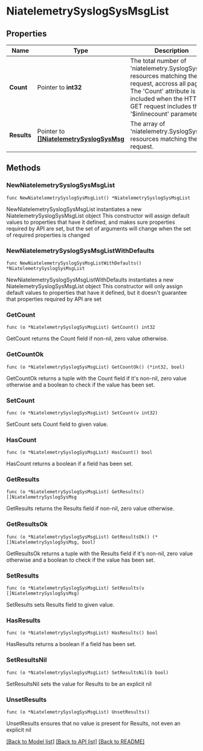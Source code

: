 # NiatelemetrySyslogSysMsgList

## Properties

Name | Type | Description | Notes
------------ | ------------- | ------------- | -------------
**Count** | Pointer to **int32** | The total number of &#39;niatelemetry.SyslogSysMsg&#39; resources matching the request, accross all pages. The &#39;Count&#39; attribute is included when the HTTP GET request includes the &#39;$inlinecount&#39; parameter. | [optional] 
**Results** | Pointer to [**[]NiatelemetrySyslogSysMsg**](NiatelemetrySyslogSysMsg.md) | The array of &#39;niatelemetry.SyslogSysMsg&#39; resources matching the request. | [optional] 

## Methods

### NewNiatelemetrySyslogSysMsgList

`func NewNiatelemetrySyslogSysMsgList() *NiatelemetrySyslogSysMsgList`

NewNiatelemetrySyslogSysMsgList instantiates a new NiatelemetrySyslogSysMsgList object
This constructor will assign default values to properties that have it defined,
and makes sure properties required by API are set, but the set of arguments
will change when the set of required properties is changed

### NewNiatelemetrySyslogSysMsgListWithDefaults

`func NewNiatelemetrySyslogSysMsgListWithDefaults() *NiatelemetrySyslogSysMsgList`

NewNiatelemetrySyslogSysMsgListWithDefaults instantiates a new NiatelemetrySyslogSysMsgList object
This constructor will only assign default values to properties that have it defined,
but it doesn't guarantee that properties required by API are set

### GetCount

`func (o *NiatelemetrySyslogSysMsgList) GetCount() int32`

GetCount returns the Count field if non-nil, zero value otherwise.

### GetCountOk

`func (o *NiatelemetrySyslogSysMsgList) GetCountOk() (*int32, bool)`

GetCountOk returns a tuple with the Count field if it's non-nil, zero value otherwise
and a boolean to check if the value has been set.

### SetCount

`func (o *NiatelemetrySyslogSysMsgList) SetCount(v int32)`

SetCount sets Count field to given value.

### HasCount

`func (o *NiatelemetrySyslogSysMsgList) HasCount() bool`

HasCount returns a boolean if a field has been set.

### GetResults

`func (o *NiatelemetrySyslogSysMsgList) GetResults() []NiatelemetrySyslogSysMsg`

GetResults returns the Results field if non-nil, zero value otherwise.

### GetResultsOk

`func (o *NiatelemetrySyslogSysMsgList) GetResultsOk() (*[]NiatelemetrySyslogSysMsg, bool)`

GetResultsOk returns a tuple with the Results field if it's non-nil, zero value otherwise
and a boolean to check if the value has been set.

### SetResults

`func (o *NiatelemetrySyslogSysMsgList) SetResults(v []NiatelemetrySyslogSysMsg)`

SetResults sets Results field to given value.

### HasResults

`func (o *NiatelemetrySyslogSysMsgList) HasResults() bool`

HasResults returns a boolean if a field has been set.

### SetResultsNil

`func (o *NiatelemetrySyslogSysMsgList) SetResultsNil(b bool)`

 SetResultsNil sets the value for Results to be an explicit nil

### UnsetResults
`func (o *NiatelemetrySyslogSysMsgList) UnsetResults()`

UnsetResults ensures that no value is present for Results, not even an explicit nil

[[Back to Model list]](../README.md#documentation-for-models) [[Back to API list]](../README.md#documentation-for-api-endpoints) [[Back to README]](../README.md)


